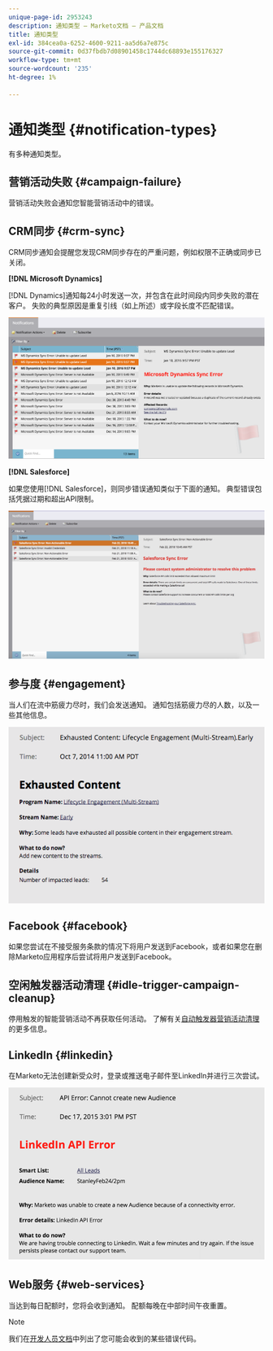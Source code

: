 ```yaml
---
unique-page-id: 2953243
description: 通知类型 — Marketo文档 — 产品文档
title: 通知类型
exl-id: 384cea0a-6252-4600-9211-aa5d6a7e875c
source-git-commit: 0d37fbdb7d08901458c1744dc68893e155176327
workflow-type: tm+mt
source-wordcount: '235'
ht-degree: 1%

---
```


# 通知类型 {#notification-types}

有多种通知类型。

## 营销活动失败  {#campaign-failure}

营销活动失败会通知您智能营销活动中的错误。

## CRM同步 {#crm-sync}

CRM同步通知会提醒您发现CRM同步存在的严重问题，例如权限不正确或同步已关闭。

**[!DNL Microsoft Dynamics]**

[!DNL Dynamics]通知每24小时发送一次，并包含在此时间段内同步失败的潜在客户。 失败的典型原因是重复引线（如上所述）或字段长度不匹配错误。

![](assets/image2016-1-20-11-3a19-3a58.png)

**[!DNL Salesforce]**

如果您使用[!DNL Salesforce]，则同步错误通知类似于下面的通知。 典型错误包括凭据过期和超出API限制。

![](assets/salesforcesyncerror.png)

## 参与度 {#engagement}

当人们在流中筋疲力尽时，我们会发送通知。 通知包括筋疲力尽的人数，以及一些其他信息。

![](assets/image2014-10-14-10-3a57-3a9.png)

## Facebook {#facebook}

如果您尝试在不接受服务条款的情况下将用户发送到Facebook，或者如果您在删除Marketo应用程序后尝试将用户发送到Facebook。

## 空闲触发器活动清理 {#idle-trigger-campaign-cleanup}

停用触发的智能营销活动不再获取任何活动。 了解有关[自动触发器营销活动清理](/help/marketo/product-docs/core-marketo-concepts/smart-campaigns/using-smart-campaigns/automatic-trigger-campaign-cleanup.md)的更多信息。

## LinkedIn {#linkedin}

在Marketo无法创建新受众时，登录或推送电子邮件至LinkedIn并进行三次尝试。

![](assets/linkedin.png)

## Web服务 {#web-services}

当达到每日配额时，您将会收到通知。 配额每晚在中部时间午夜重置。

>[!NOTE]
>
>我们在[开发人员文档](https://experienceleague.adobe.com/en/docs/marketo-developer/marketo/rest/error-codes)中列出了您可能会收到的某些错误代码。
